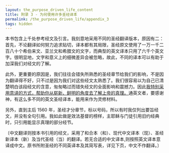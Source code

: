 ```yaml
---
layout: the_purpose_driven_life_content
title: 附录 3 - 为何使用许多圣经译本
permalink: /the_purpose_driven_life/appendix_3
tags: hidden
---
```


<p class="first">本书包含上千处参考经文及引言。我刻意地采用不同的圣经翻译版本，原因有二：首先，不论翻译如何努力追求贴切，译本都有其局限，圣经原文使用了一万一千二百八十个希伯来文、亚兰文和希腊文的文字，而典型的英文译本只用了六千个英文字。很明显地，文字和意义上的细微差异会被忽略，故此，不同的译本可以有助于加深我们对经文的了解。</p>

此外，更重要的原因是，我们往往会错失所熟悉的圣经章节给我们的影响，不是因为翻译得不好，只不过是因为我们对这些经文太熟悉了。我们很容易以为自己已清楚明白该段经文的含意，匆匆略过而错失经文的全面影响和震撼力。因此<u>我特别采用意译的方式，帮助你从崭新、鲜明的角度去了解上帝的真理。</u>通英文者，要感谢神，有这么多不同的英文圣经译本，能用来作为灵修材料。

另外，直到主后 1560 年，圣经才分章节，标以号码，所以有时我仅列出要旨经文，并没有全句引用。我如此做是效法基督的榜样，主耶稣与门徒引用旧约经典时，只引用能显示真理的部分经节。

〔中文翻译则按本书引用的经文，采用了和合本（和）、现代中文译本（现）、圣经新译本（新）及当代圣经（当）的翻译。若无合适的中文译本,则按照英文译本意译成中文。原书所附圣经的不同英译本及其简写表，详见下页，中文不作翻译。〕
